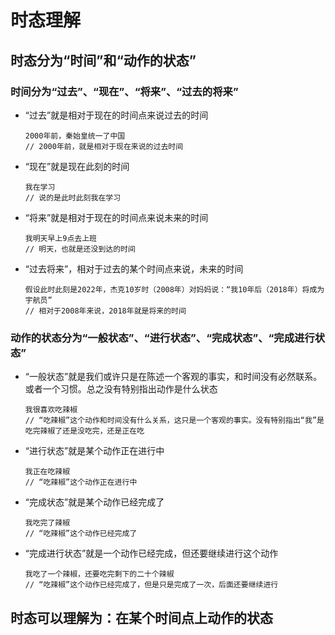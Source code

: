 # 时态理解

## 时态分为“时间”和“动作的状态”

### 时间分为“过去”、“现在”、“将来”、“过去的将来”

- “过去”就是相对于现在的时间点来说过去的时间

  ```
  2000年前，秦始皇统一了中国
  // 2000年前，就是相对于现在来说的过去时间
  ```

- “现在”就是现在此刻的时间

  ```
  我在学习
  // 说的是此时此刻我在学习
  ```

- “将来”就是相对于现在的时间点来说未来的时间

  ```
  我明天早上9点去上班
  // 明天，也就是还没到达的时间
  ```

- “过去将来”，相对于过去的某个时间点来说，未来的时间

  ```
  假设此时此刻是2022年，杰克10岁时（2008年）对妈妈说：“我10年后（2018年）将成为宇航员”
  // 相对于2008年来说，2018年就是将来的时间
  ```

### 动作的状态分为“一般状态”、“进行状态”、“完成状态”、“完成进行状态”

- “一般状态”就是我们或许只是在陈述一个客观的事实，和时间没有必然联系。或者一个习惯。总之没有特别指出动作是什么状态

  ```
  我很喜欢吃辣椒
  // “吃辣椒”这个动作和时间没有什么关系，这只是一个客观的事实。没有特别指出“我”是吃完辣椒了还是没吃完，还是正在吃
  ```

- “进行状态”就是某个动作正在进行中

  ```
  我正在吃辣椒
  // “吃辣椒”这个动作正在进行中
  ```

- “完成状态”就是某个动作已经完成了

  ```
  我吃完了辣椒
  // “吃辣椒”这个动作已经完成了
  ```

- “完成进行状态”就是一个动作已经完成，但还要继续进行这个动作

  ```
  我吃了一个辣椒，还要吃完剩下的二十个辣椒
  // “吃辣椒”这个动作已经完成了，但是只是完成了一次，后面还要继续进行
  ```

## 时态可以理解为：在某个时间点上动作的状态
